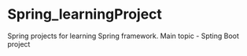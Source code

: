 # Spring_learningProject
Spring projects for learning Spring framework. Main topic - Spting Boot project
